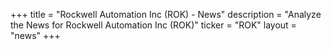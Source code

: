 +++
title = "Rockwell Automation Inc (ROK) - News"
description = "Analyze the News for Rockwell Automation Inc (ROK)"
ticker = "ROK"
layout = "news"
+++

